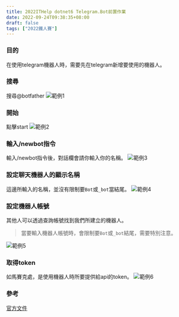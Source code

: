 ```yaml
---
title: 2022ITHelp dotnet6 Telegram.Bot前置作業
date: 2022-09-24T09:38:35+08:00
draft: false
tags: ["2022鐵人賽"]
---
```

### 目的
在使用telegram機器人時，需要先在telegram新增要使用的機器人。

### 搜尋
搜尋@botfather
![範例1](https://user-images.githubusercontent.com/19286751/187065913-5bad509d-3bdd-4db9-8694-0d4f36d27e61.png)
### 開始
點擊start
![範例2](https://user-images.githubusercontent.com/19286751/187065936-c77e829e-497d-495f-a5e9-333b905f75ea.png)
### 輸入/newbot指令
輸入/newbot指令後，對話欄會請你輸入你的名稱。
![範例3](https://user-images.githubusercontent.com/19286751/187065952-37a4949b-1f76-4f7c-9df9-8fdbdf6656af.png)
### 設定聊天機器人的顯示名稱
這邊所輸入的名稱，並沒有限制要`Bot`或`_bot`當結尾。
![範例4](https://user-images.githubusercontent.com/19286751/187066034-8258db8f-ddb6-462b-b03a-08c088373cb1.png)
### 設定機器人帳號
其他人可以透過查詢帳號找到我們所建立的機器人。
> 當要輸入機器人帳號時，會限制要`Bot`或`_bot`結尾，需要特別注意。

![範例5](https://user-images.githubusercontent.com/19286751/187074599-8592f11e-31bb-44bc-bf72-2930d6d3e625.png)
### 取得token
如馬賽克處，是使用機器人時所要提供給api的token。
![範例6](https://user-images.githubusercontent.com/19286751/187065887-8241e51a-bf46-4b36-919a-4757afdb3354.png)
### 參考
[官方文件](https://core.telegram.org/bots)